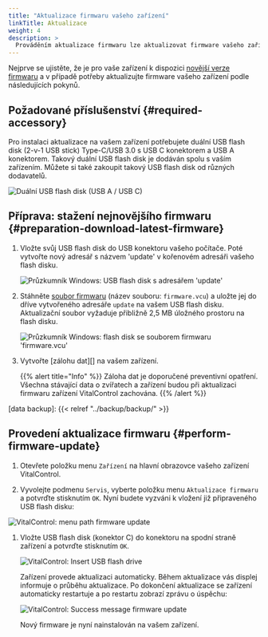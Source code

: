 ```yaml
---
title: "Aktualizace firmwaru vašeho zařízení"
linkTitle: Aktualizace
weight: 4
description: >
  Prováděním aktualizace firmwaru lze aktualizovat firmware vašeho zařízení VitalControl na nejnovější dostupné verze.
---
```

Nejprve se ujistěte, že je pro vaše zařízení k dispozici [novější verze firmwaru](../versions/) a v případě potřeby aktualizujte firmware vašeho zařízení podle následujících pokynů.

## Požadované příslušenství {#required-accessory}

Pro instalaci aktualizace na vašem zařízení potřebujete duální USB flash disk (2-v-1 USB stick) Type-C/USB 3.0 s USB C konektorem a USB A konektorem. Takový duální USB flash disk je dodáván spolu s vaším zařízením. Můžete si také zakoupit takový USB flash disk od různých dodavatelů.

![Duální USB flash disk (USB A / USB C)](/images/firmware/update/usb-dual-stick.svg "Duální USB flash disk")

## Příprava: stažení nejnovějšího firmwaru {#preparation-download-latest-firmware}

1. Vložte svůj USB flash disk do USB konektoru vašeho počítače. Poté vytvořte nový adresář s názvem 'update' v kořenovém adresáři vašeho flash disku.

    ![Průzkumník Windows: USB flash disk s adresářem 'update'](../images/create-folder-update.png "USB flash disk: adresář 'update'")

1. Stáhněte [soubor firmwaru](/download/firmware.vcu) (název souboru: `firmware.vcu`) a uložte jej do dříve vytvořeného adresáře `update` na vašem USB flash disku. Aktualizační soubor vyžaduje přibližně 2,5 MB úložného prostoru na flash disku.

    ![Průzkumník Windows: flash disk se souborem firmwaru 'firmware.vcu'](../images/save-firmware-file.png "Flash disk se souborem firmwaru")

1. Vytvořte [zálohu dat][] na vašem zařízení.

    {{% alert title="Info" %}}
Záloha dat je doporučené preventivní opatření. Všechna stávající data o zvířatech a zařízení budou při aktualizaci firmwaru zařízení VitalControl zachována.
    {{% /alert %}}

[data backup]: {{< relref "../backup/backup/" >}}

## Provedení aktualizace firmwaru {#perform-firmware-update}

1. Otevřete položku menu `Zařízení` na hlavní obrazovce vašeho zařízení VitalControl.

1. Vyvolejte podmenu `Servis`, vyberte položku menu `Aktualizace firmwaru` a potvrďte stisknutím `OK`. Nyní budete vyzváni k vložení již připraveného USB flash disku:

![VitalControl: menu path firmware update](../images/firmware-update.png "Aktualizace firmwaru")

1. Vložte USB flash disk (konektor C) do konektoru na spodní straně zařízení a potvrďte stisknutím `OK`.

    ![VitalControl: Insert USB flash drive](/images/firmware/update/plug-in-dual-usb-stick.svg "Vložte USB flash disk")

    Zařízení provede aktualizaci automaticky. Během aktualizace vás displej informuje o průběhu aktualizace. Po dokončení aktualizace se zařízení automaticky restartuje a po restartu zobrazí zprávu o úspěchu:

   ![VitalControl: Success message firmware update](../images/update-success.png "Úspěšná aktualizace firmwaru")

   Nový firmware je nyní nainstalován na vašem zařízení.
